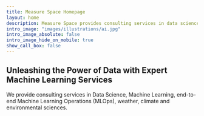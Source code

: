 ```yaml
---
title: Measure Space Homepage
layout: home
description: Measure Space provides consulting services in data science, machine learning, MLOps, weather and climate research.
intro_image: "images/illustrations/ai.jpg"
intro_image_absolute: false
intro_image_hide_on_mobile: true
show_call_box: false
---
```


## Unleashing the Power of Data with Expert Machine Learning Services
We provide consulting services in Data Science, Machine Learning, end-to-end Machine Learning Operations (MLOps), weather, climate and environmental sciences.
